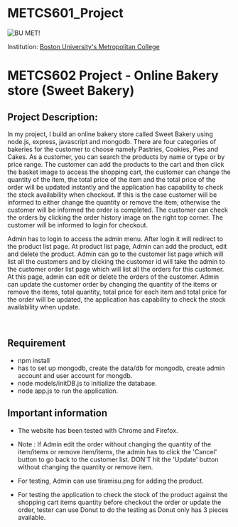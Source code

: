 # METCS601_Project
![BU MET!](https://scontent-hkt1-2.xx.fbcdn.net/v/t1.6435-9/70685441_2848187218541888_5583214686003789824_n.jpg?_nc_cat=108&ccb=1-3&_nc_sid=973b4a&_nc_ohc=BwDf3gHf8ukAX8qFZzF&_nc_oc=AQm021PAFiF9x3VmH1OPpS8Eid79jYIE7jtuRt4fLwljACl9Sc3m9hsKvK7jSRw_NJk&_nc_ht=scontent-hkt1-2.xx&oh=860551b869193d0d896ae464ee060cf5&oe=60DA9D26)

Institution: [Boston University's Metropolitan College](https://www.bu.edu/met/)<br>
# METCS602 Project - Online Bakery store (Sweet Bakery)

## Project Description:
In my project, I build an online bakery store called Sweet Bakery using node.js, express, javascript and mongodb. There are four categories of bakeries for the customer to choose namely Pastries, Cookies, Pies and Cakes. As a customer, you can search the products by name or type or by price range. The customer can add the products to the cart and then click the basket image to access the shopping cart, the customer can change the quantity of the item, the total price of the item and the total price of the order will be updated instantly and the application has capability to check the stock availability when checkout. If this is the case customer will be informed to either change the quantity or remove the item; otherwise the customer will be informed the order is completed. The customer can check the orders by clicking the order history image on the right top corner. The customer will be informed to login for checkout.

Admin has to login to access the admin menu. After login it will redirect to the product list page.  At product list page, Admin can add the product, edit and delete the product. Admin can go to the customer list page which will list all the customers and by clicking the customer id will take the admin to the customer order list page which will list all the orders for this customer. At this page, admin can edit or delete the orders of the customer. Admin can update the customer order by changing the quantity of the items or remove the items, total quantity, total price for each item and total price for the order will be updated, the application has capability to check the stock availability when update. 



<br>

## Requirement
- npm install 
- has to set up mongodb, create the data/db for mongodb, create admin account and user account for mongdb.
- node models/initDB.js to initialize the database.
- node app.js to run the application.


## Important information
- The website has been tested with Chrome and Firefox.
- Note : If Admin edit the order without changing the quantity of the item/items or remove item/items, the admin has to click the 'Cancel' button to go back to the customer list. DON'T hit the 'Update' button without changing the quantity or remove item.

- For testing, Admin can use tiramisu.png for adding the product.
- For testing the application to check the stock of the product against the shopping cart items quantity before checkout the order or update the order, tester can use Donut to do the testing as Donut only has 3 pieces available.






